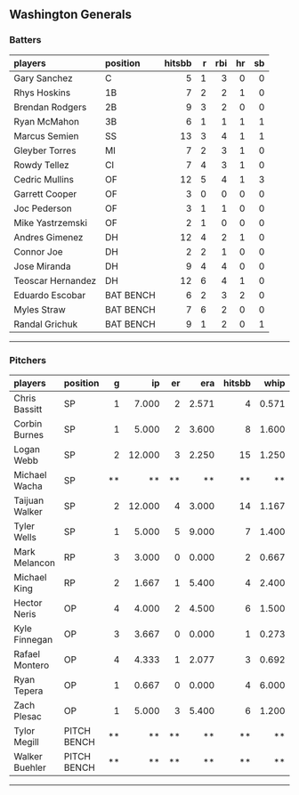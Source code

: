 ## Washington Generals

### Batters

 
|players           |position  | hitsbb|  r| rbi| hr| sb| 
|:-----------------|:---------|------:|--:|---:|--:|--:| 
|Gary Sanchez      |C         |      5|  1|   3|  0|  0| 
|Rhys Hoskins      |1B        |      7|  2|   2|  1|  0| 
|Brendan Rodgers   |2B        |      9|  3|   2|  0|  0| 
|Ryan McMahon      |3B        |      6|  1|   1|  1|  1| 
|Marcus Semien     |SS        |     13|  3|   4|  1|  1| 
|Gleyber Torres    |MI        |      7|  2|   3|  1|  0| 
|Rowdy Tellez      |CI        |      7|  4|   3|  1|  0| 
|Cedric Mullins    |OF        |     12|  5|   4|  1|  3| 
|Garrett Cooper    |OF        |      3|  0|   0|  0|  0| 
|Joc Pederson      |OF        |      3|  1|   1|  0|  0| 
|Mike Yastrzemski  |OF        |      2|  1|   0|  0|  0| 
|Andres Gimenez    |DH        |     12|  4|   2|  1|  0| 
|Connor Joe        |DH        |      2|  2|   1|  0|  0| 
|Jose Miranda      |DH        |      9|  4|   4|  0|  0| 
|Teoscar Hernandez |DH        |     12|  6|   4|  1|  0| 
|Eduardo Escobar   |BAT BENCH |      6|  2|   3|  2|  0| 
|Myles Straw       |BAT BENCH |      7|  6|   2|  0|  0| 
|Randal Grichuk    |BAT BENCH |      9|  1|   2|  0|  1| 


* * *

### Pitchers

 
|players        |position    |  g|     ip| er|   era| hitsbb|  whip| so|  w| sv| 
|:--------------|:-----------|--:|------:|--:|-----:|------:|-----:|--:|--:|--:| 
|Chris Bassitt  |SP          |  1|  7.000|  2| 2.571|      4| 0.571| 11|  0|  0| 
|Corbin Burnes  |SP          |  1|  5.000|  2| 3.600|      8| 1.600|  5|  0|  0| 
|Logan Webb     |SP          |  2| 12.000|  3| 2.250|     15| 1.250|  7|  1|  0| 
|Michael Wacha  |SP          | **|     **| **|    **|     **|    **| **| **| **| 
|Taijuan Walker |SP          |  2| 12.000|  4| 3.000|     14| 1.167|  8|  1|  0| 
|Tyler Wells    |SP          |  1|  5.000|  5| 9.000|      7| 1.400|  4|  0|  0| 
|Mark Melancon  |RP          |  3|  3.000|  0| 0.000|      2| 0.667|  4|  0|  1| 
|Michael King   |RP          |  2|  1.667|  1| 5.400|      4| 2.400|  2|  0|  0| 
|Hector Neris   |OP          |  4|  4.000|  2| 4.500|      6| 1.500|  4|  1|  1| 
|Kyle Finnegan  |OP          |  3|  3.667|  0| 0.000|      1| 0.273|  2|  0|  2| 
|Rafael Montero |OP          |  4|  4.333|  1| 2.077|      3| 0.692|  2|  0|  1| 
|Ryan Tepera    |OP          |  1|  0.667|  0| 0.000|      4| 6.000|  0|  0|  0| 
|Zach Plesac    |OP          |  1|  5.000|  3| 5.400|      6| 1.200|  4|  0|  0| 
|Tylor Megill   |PITCH BENCH | **|     **| **|    **|     **|    **| **| **| **| 
|Walker Buehler |PITCH BENCH | **|     **| **|    **|     **|    **| **| **| **| 


* * *



